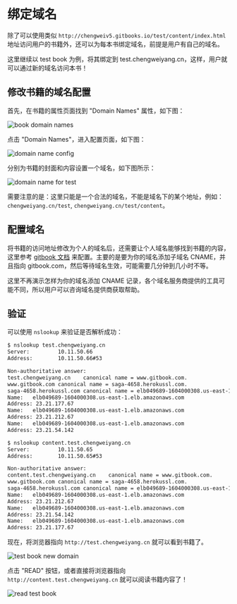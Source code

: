 # 绑定域名

除了可以使用类似 `http://chengweiv5.gitbooks.io/test/content/index.html` 地址访问用户的书籍外，还可以为每本书绑定域名，前提是用户有自己的域名。

这里继续以 test book 为例，将其绑定到 test.chengweiyang.cn，这样，用户就可以通过新的域名访问本书！

## 修改书籍的域名配置

首先，在书籍的属性页面找到 "Domain Names" 属性，如下图：

![book domain names](http://www.chengweiyang.cn/gitbook/assets/gitbook.com/book-property-domain.png)

点击 "Domain Names"，进入配置页面，如下图：

![domain name config](http://www.chengweiyang.cn/gitbook/assets/gitbook.com/domain-name-config.png)

分别为书籍的封面和内容设置一个域名，如下图所示：

![domain name for test](http://www.chengweiyang.cn/gitbook/assets/gitbook.com/domain-name-for-test.png)

需要注意的是：这里只能是一个合法的域名，不能是域名下的某个地址，例如：`chengweiyang.cn/test`, `chengweiyang.cn/test/content`。

## 配置域名

将书籍的访问地址修改为个人的域名后，还需要让个人域名能够找到书籍的内容，这里参考 [gitbook 文档](http://help.gitbook.io/book/domains.html) 来配置。主要的是要为你的域名添加子域名 CNAME，并且指向 gitbook.com，然后等待域名生效，可能需要几分钟到几小时不等。

这里不再演示怎样为你的域名添加 CNAME 记录，各个域名服务商提供的工具可能不同，所以用户可以咨询域名提供商获取帮助。

## 验证

可以使用 `nslookup` 来验证是否解析成功：

```bash
$ nslookup test.chengweiyang.cn
Server:         10.11.50.66
Address:        10.11.50.66#53

Non-authoritative answer:
test.chengweiyang.cn    canonical name = www.gitbook.com.
www.gitbook.com canonical name = saga-4658.herokussl.com.
saga-4658.herokussl.com canonical name = elb049689-1604000308.us-east-1.elb.amazonaws.com.
Name:   elb049689-1604000308.us-east-1.elb.amazonaws.com
Address: 23.21.177.67
Name:   elb049689-1604000308.us-east-1.elb.amazonaws.com
Address: 23.21.212.67
Name:   elb049689-1604000308.us-east-1.elb.amazonaws.com
Address: 23.21.54.142

$ nslookup content.test.chengweiyang.cn
Server:         10.11.50.65
Address:        10.11.50.65#53

Non-authoritative answer:
content.test.chengweiyang.cn    canonical name = www.gitbook.com.
www.gitbook.com canonical name = saga-4658.herokussl.com.
saga-4658.herokussl.com canonical name = elb049689-1604000308.us-east-1.elb.amazonaws.com.
Name:   elb049689-1604000308.us-east-1.elb.amazonaws.com
Address: 23.21.212.67
Name:   elb049689-1604000308.us-east-1.elb.amazonaws.com
Address: 23.21.54.142
Name:   elb049689-1604000308.us-east-1.elb.amazonaws.com
Address: 23.21.177.67
```

现在，将浏览器指向 `http://test.chengweiyang.cn` 就可以看到书籍了。

![test book new domain](http://www.chengweiyang.cn/gitbook/assets/gitbook.com/new-book-domain.png)

点击 "READ" 按钮，或者直接将浏览器指向 `http://content.test.chengweiyang.cn` 就可以阅读书籍内容了！

![read test book](http://www.chengweiyang.cn/gitbook/assets/gitbook.com/new-book-content-domain.png)